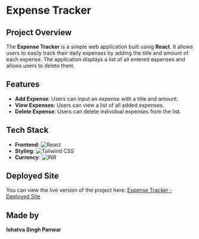 # Expense Tracker

## Project Overview

The **Expense Tracker** is a simple web application built using **React**. It allows users to easily track their daily expenses by adding the title and amount of each expense. The application displays a list of all entered expenses and allows users to delete them.

## Features

- **Add Expense**: Users can input an expense with a title and amount.
- **View Expenses**: Users can view a list of all added expenses.
- **Delete Expense**: Users can delete individual expenses from the list.

## Tech Stack

- **Frontend**: ![React](https://img.shields.io/badge/React-61DAFB?style=flat&logo=react&logoColor=white)
- **Styling**: ![Tailwind CSS](https://img.shields.io/badge/Tailwind%20CSS-06B6D4?style=flat&logo=tailwindcss&logoColor=white)
- **Currency**: ![INR](https://img.shields.io/badge/-₹%20Indian%20Rupee-FFC107?style=flat)

## Deployed Site

You can view the live version of the project here: [Expense Tracker - Deployed Site](https://expense-tracker-one-sigma-77.vercel.app/)

## Made by

**Ishatva Singh Panwar**

